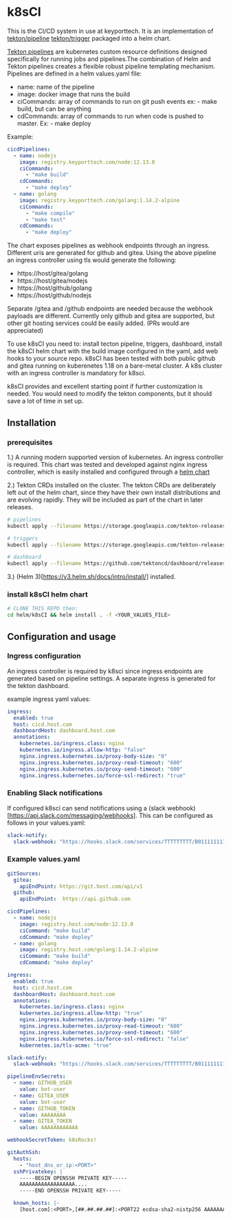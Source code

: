 # k8sCI

This is the CI/CD system in use at keyporttech. It is an implementation of [tekton/pipeline](https://github.com/tektoncd/pipeline) [tekton/trigger](https://github.com/tektoncd/triggers) packaged into a helm chart.

[Tekton pipelines](https://github.com/tektoncd/pipeline) are kubernetes custom resource definitions designed specifically for running jobs and pipelines.The combination of Helm and Tekton pipelines creates a flexible robust pipeline templating mechanism. Pipelines are defined in a helm values.yaml file:
  * name: name of the pipeline
  * image: docker image that runs the build
  * ciCommands: array of commands to run on git push events ex: - make build, but can be anything
  * cdCommands: array of commands to run when code is pushed to master. Ex: - make deploy

Example:

```yaml
cicdPipelines:
  - name: nodejs
    image: registry.keyporttech.com/node:12.13.0
    ciCommands:
      - "make build"
    cdCommands:
      - "make deploy"
  - name: golang
    image: registry.keyporttech.com/golang:1.14.2-alpine
    ciCommands:
      - "make compile"
      - "make test"
    cdCommands:
      - "make deploy"
```

The chart exposes pipelines as webhook endpoints through an ingress. Different  uris are generated for github and gitea. Using the above pipeline an ingress controller using tls would generate the following:
  * https://host/gitea/golang
  * https://host/gitea/nodejs
  * https://host/github/golang
  * https://host/github/nodejs

Separate /gitea and /github endpoints are needed because the webhook payloads are different. Currently only github and gitea are supported, but other git hosting services could be easily added. (PRs would are appreciated)

To use k8sCI you need to: install tecton pipeline, triggers, dashboard, install the k8sCI helm chart with the build image configured in the yaml, add web hooks to your source repo. k8sCI has been tested with both public github and gitea running on kuberenetes 1.18 on a bare-metal cluster.
A k8s cluster with an ingress controller is mandatory for k8sci.

k8sCI provides and excellent starting point if further customization is needed. You would need to modify the tekton components, but it should save a lot of time in set up.


## Installation


### prerequisites

1.) A running modern supported version of kubernetes. An ingress controller is required. This chart was tested and developed against nginx ingress controller, which is easily installed and configured through a [helm chart](https://kubernetes.github.io/ingress-nginx/deploy/#using-helm)

2.) Tekton CRDs installed on the cluster. The tekton CRDs are deliberately left out of the helm chart, since they have their own install distributions and are evolving rapidly. They will be included as part of the chart in later releases.

```bash
# pipelines
kubectl apply --filename https://storage.googleapis.com/tekton-releases/pipeline/latest/release.yaml

# triggers
kubectl apply --filename https://storage.googleapis.com/tekton-releases/pipeline/latest/release.yaml

# dashboard
kubectl apply --filename https://github.com/tektoncd/dashboard/releases/download/v0.6.1/tekton-dashboard-release.yaml

```

3.) (Helm 3)[https://v3.helm.sh/docs/intro/install/] installed.

### install k8sCI helm chart

```bash
# CLONE THIS REPO then:
cd helm/k8sCI && helm install . -f <YOUR_VALUES_FILE>

```

## Configuration and usage

### Ingress configuration

An ingress controller is required by k8sci since ingress endpoints are generated based on pipeline settings. A separate ingress is generated for the tekton dashboard.

example ingress yaml values:

```yaml
ingress:
  enabled: true
  host: cicd.host.com
  dashboardHost: dashboard.host.com
  annotations:
    kubernetes.io/ingress.class: nginx
    kubernetes.io/ingress.allow-http: "false"
    nginx.ingress.kubernetes.io/proxy-body-size: "0"
    nginx.ingress.kubernetes.io/proxy-read-timeout: "600"
    nginx.ingress.kubernetes.io/proxy-send-timeout: "600"
    nginx.ingress.kubernetes.io/force-ssl-redirect: "true"
```


### Enabling Slack notifications

If configured k8sci can send notifications using a (slack webhook)[https://api.slack.com/messaging/webhooks]. This can be configured as follows in your values.yaml:

```yaml
slack-notify:
  slack-webhook: "https://hooks.slack.com/services/TTTTTTTTT/B011111111111111111111111111111111"
```

### Example values.yaml

```yaml
gitSources:
  gitea:
    apiEndPoint: https://git.host.com/api/v1
  github:
    apiEndPoint:  https://api.github.com

cicdPipelines:
  - name: nodejs
    image: registry.host.com/node:12.13.0
    ciCommand: "make build"
    cdCommand: "make deploy"
  - name: golang
    image: registry.host.com/golang:1.14.2-alpine
    ciCommand: "make build"
    cdCommand: "make deploy"

ingress:
  enabled: true
  host: cicd.host.com
  dashboardHost: dashboard.host.com
  annotations:
    kubernetes.io/ingress.class: nginx
    kubernetes.io/ingress.allow-http: "true"
    nginx.ingress.kubernetes.io/proxy-body-size: "0"
    nginx.ingress.kubernetes.io/proxy-read-timeout: "600"
    nginx.ingress.kubernetes.io/proxy-send-timeout: "600"
    nginx.ingress.kubernetes.io/force-ssl-redirect: "false"
    kubernetes.io/tls-acme: "true"

slack-notify:
  slack-webhook: "https://hooks.slack.com/services/TTTTTTTTT/B011111111111111111111111111111111"

pipelineEnvSecrets:
  - name: GITHUB_USER
    value: bot-user
  - name: GITEA_USER
    value: bot-user
  - name: GITHUB_TOKEN
    value: AAAAAAAA
  - name: GITEA_TOKEN
    value: AAAAAAAAAAAA

webhookSecretToken: k8sRocks!

gitAuthSsh:
  hosts:
    - "host_dns_or_ip:<PORT>"
  sshPrivatekey: |
    -----BEGIN OPENSSH PRIVATE KEY-----
    AAAAAAAAAAAAAAAAAA....
    -----END OPENSSH PRIVATE KEY-----

  known_hosts: |-
    [host.com]:<PORT>,[##.##.##.##]:<PORT22 ecdsa-sha2-nistp256 AAAAAAAAAAAAAAAAAAAAAAAAAAAAAAAAAAAAAAAAAAAAAAAAAAAAAAAAAAAAAAAAAAAAAAAAAAAAAAAAAAAAAAAAAAAAAAAAAAAAAAAAAAAAAAAAAAAAAAAAAAA...=
```

